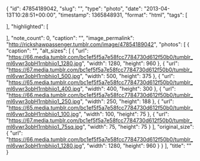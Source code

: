 {
  "id": 47854189042,
  "slug": "",
  "type": "photo",
  "date": "2013-04-13T10:28:51+00:00",
  "timestamp": 1365848931,
  "format": "html",
  "tags": [

  ],
  "highlighted": [

  ],
  "note_count": 0,
  "caption": "",
  "image_permalink": "http://rickshawpassenger.tumblr.com/image/47854189042",
  "photos": [
    {
      "caption": "",
      "alt_sizes": [
        {
          "url": "https://66.media.tumblr.com/bc1ef5f5a7e58fcc7784730d612f50b0/tumblr_ml6vwr3obH1rnbhiio1_1280.jpg",
          "width": 1280,
          "height": 960
        },
        {
          "url": "https://67.media.tumblr.com/bc1ef5f5a7e58fcc7784730d612f50b0/tumblr_ml6vwr3obH1rnbhiio1_500.jpg",
          "width": 500,
          "height": 375
        },
        {
          "url": "https://65.media.tumblr.com/bc1ef5f5a7e58fcc7784730d612f50b0/tumblr_ml6vwr3obH1rnbhiio1_400.jpg",
          "width": 400,
          "height": 300
        },
        {
          "url": "https://66.media.tumblr.com/bc1ef5f5a7e58fcc7784730d612f50b0/tumblr_ml6vwr3obH1rnbhiio1_250.jpg",
          "width": 250,
          "height": 188
        },
        {
          "url": "https://65.media.tumblr.com/bc1ef5f5a7e58fcc7784730d612f50b0/tumblr_ml6vwr3obH1rnbhiio1_100.jpg",
          "width": 100,
          "height": 75
        },
        {
          "url": "https://67.media.tumblr.com/bc1ef5f5a7e58fcc7784730d612f50b0/tumblr_ml6vwr3obH1rnbhiio1_75sq.jpg",
          "width": 75,
          "height": 75
        }
      ],
      "original_size": {
        "url": "https://66.media.tumblr.com/bc1ef5f5a7e58fcc7784730d612f50b0/tumblr_ml6vwr3obH1rnbhiio1_1280.jpg",
        "width": 1280,
        "height": 960
      }
    }
  ],
  "title": ""
}

